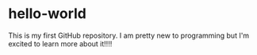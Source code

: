 # hello-world
This is my first GitHub repository.
I am pretty new to programming but I'm excited to learn more about it!!!!
